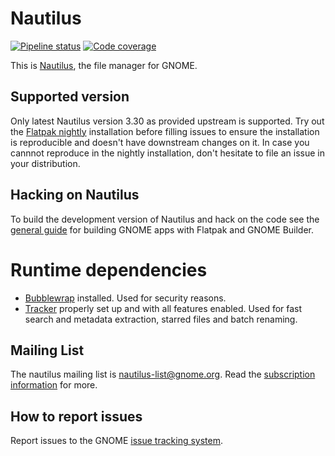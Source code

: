 # Nautilus
[![Pipeline status](https://gitlab.gnome.org/GNOME/nautilus/badges/master/build.svg)](https://gitlab.gnome.org/GNOME/nautilus/commits/master)
[![Code coverage](https://gitlab.gnome.org/GNOME/nautilus/badges/master/coverage.svg)](https://gitlab.gnome.org/GNOME/nautilus/commits/master)



This is [Nautilus](https://wiki.gnome.org/Apps/Nautilus), the file manager for
GNOME.

## Supported version
Only latest Nautilus version 3.30 as provided upstream is supported. Try out the [Flatpak nightly](https://wiki.gnome.org/Apps/Nightly) installation before filling issues to ensure the installation is reproducible and doesn't have downstream changes on it. In case you cannnot reproduce in the nightly installation, don't hesitate to file an issue in your distribution.

## Hacking on Nautilus

To build the development version of Nautilus and hack on the code
see the [general guide](https://wiki.gnome.org/Newcomers/BuildProject)
for building GNOME apps with Flatpak and GNOME Builder.

# Runtime dependencies
- [Bubblewrap](https://github.com/projectatomic/bubblewrap) installed. Used for security reasons.
- [Tracker](https://gitlab.gnome.org/GNOME/tracker) properly set up and with all features enabled. Used for fast search and metadata extraction, starred files and batch renaming.

## Mailing List

The nautilus mailing list is nautilus-list@gnome.org. Read the [subscription
information](https://mail.gnome.org/mailman/listinfo/nautilus-list) for more.

## How to report issues

Report issues to the GNOME [issue tracking system](https://gitlab.gnome.org/GNOME/nautilus/issues).
